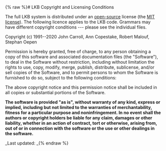 {% raw %}# LKB Copyright and Licensing Conditions

The full LKB system is distributed under an
[open-source](http://www.opensource.org/) license (the [MIT
license](http://opensource.org/licenses/MIT/)). The following licence
applies to the LKB code. Grammars may have different copyright
conditions --- please see the individual files.

Copyright (c) 1991--2020 John Carroll, Ann Copestake, Robert Malouf,
Stephan Oepen

Permission is hereby granted, free of charge, to any person obtaining a
copy of this software and associated documentation files (the
"Software"), to deal in the Software without restriction, including
without limitation the rights to use, copy, modify, merge, publish,
distribute, sublicense, and/or sell copies of the Software, and to
permit persons to whom the Software is furnished to do so, subject to
the following conditions:

The above copyright notice and this permission notice shall be included
in all copies or substantial portions of the Software.

**The software is provided "as is", without warranty of any kind,
express or implied, including but not limited to the warranties of
merchantability, fitness for a particular purpose and noninfringement.
In no event shall the authors or copyright holders be liable for any
claim, damages or other liability, whether in an action of contract,
tort or otherwise, arising from, out of or in connection with the
software or the use or other dealings in the software.**

_Last updated: _{% endraw %}